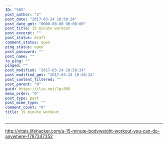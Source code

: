 ```yaml
---
ID: "505"
post_author: "2"
post_date: "2017-03-24 10:58:24"
post_date_gmt: "0000-00-00 00:00:00"
post_title: 15 minute workout
post_excerpt: ""
post_status: draft
comment_status: open
ping_status: open
post_password: ""
post_name: ""
to_ping: ""
pinged: ""
post_modified: "2017-03-24 10:58:24"
post_modified_gmt: "2017-03-24 10:58:24"
post_content_filtered: ""
post_parent: "0"
guid: https://iliu.net/?p=505
menu_order: "0"
post_type: post
post_mime_type: ""
comment_count: "0"
title: 15 minute workout
...
```

---

http://vitals.lifehacker.com/a-15-minute-bodyweight-workout-you-can-do-anywhere-1787347352


